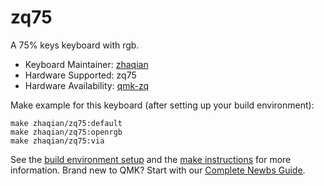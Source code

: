 # zq75

A 75% keys keyboard with rgb.

* Keyboard Maintainer: [zhaqian](https://github.com/zhaqian12)
* Hardware Supported: zq75
* Hardware Availability: [qmk-zq](https://github.com/zhaqian12/qmk_firmware)

Make example for this keyboard (after setting up your build environment):

    make zhaqian/zq75:default
    make zhaqian/zq75:openrgb
    make zhaqian/zq75:via

See the [build environment setup](https://docs.qmk.fm/#/getting_started_build_tools) and the [make instructions](https://docs.qmk.fm/#/getting_started_make_guide) for more information. Brand new to QMK? Start with our [Complete Newbs Guide](https://docs.qmk.fm/#/newbs).
 